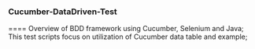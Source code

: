 ### Cucumber-DataDriven-Test
====
Overview of BDD framework using Cucumber, Selenium and Java;
This test scripts focus on utilization of Cucumber data table and example;  
